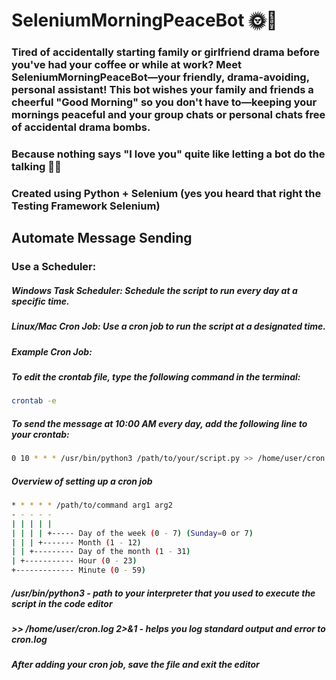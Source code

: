 # SeleniumMorningPeaceBot 🌞🤖

### Tired of accidentally starting family or girlfriend drama before you've had your coffee or while at work? Meet SeleniumMorningPeaceBot—your friendly, drama-avoiding, personal assistant! This bot wishes your family and friends a cheerful "Good Morning" so you don't have to—keeping your mornings peaceful and your group chats or personal chats free of accidental drama bombs.

### Because nothing says "I love you" quite like letting a bot do the talking 🌅😂

### Created using Python + Selenium (yes you heard that right the Testing Framework Selenium)

## Automate Message Sending

### Use a Scheduler:
##### Windows Task Scheduler: Schedule the script to run every day at a specific time.
##### Linux/Mac Cron Job: Use a cron job to run the script at a designated time.
##### Example Cron Job:
##### To edit the crontab file, type the following command in the terminal:
```bash
crontab -e
```
##### To send the message at 10:00 AM every day, add the following line to your crontab:
```bash
0 10 * * * /usr/bin/python3 /path/to/your/script.py >> /home/user/cron.log 2>&1
```
##### Overview of setting up a cron job 
```bash
* * * * * /path/to/command arg1 arg2
- - - - -
| | | | |
| | | | +----- Day of the week (0 - 7) (Sunday=0 or 7)
| | | +------- Month (1 - 12)
| | +--------- Day of the month (1 - 31)
| +----------- Hour (0 - 23)
+------------- Minute (0 - 59)
```
##### /usr/bin/python3 - path to your interpreter that you used to execute the script in the code editor 
##### >> /home/user/cron.log 2>&1 - helps you log standard output and error to cron.log 
##### After adding your cron job, save the file and exit the editor
